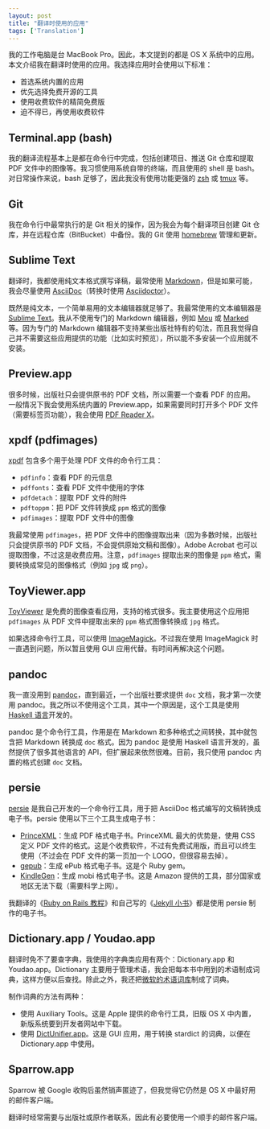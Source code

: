 ```yaml
---
layout: post
title: "翻译时使用的应用"
tags: ['Translation']
---
```


我的工作电脑是台 MacBook Pro。因此，本文提到的都是 OS X 系统中的应用。本文介绍我在翻译时使用的应用。我选择应用时会使用以下标准：

- 首选系统内置的应用
- 优先选择免费开源的工具
- 使用收费软件的精简免费版
- 迫不得已，再使用收费软件

## Terminal.app (bash)

我的翻译流程基本上是都在命令行中完成，包括创建项目、推送 Git 仓库和提取 PDF 文件中的图像等。我习惯使用系统自带的终端，而且使用的 shell 是 bash。对日常操作来说，bash 足够了，因此我没有使用功能更强的 [zsh](http://www.zsh.org "zsh 的网站") 或 [tmux](http://tmux.sourceforge.net/ "tmux 项目的网站") 等。

## Git

我在命令行中最常执行的是 Git 相关的操作，因为我会为每个翻译项目创建 Git 仓库，并在远程仓库（BitBucket）中备份。我的 Git 使用 [homebrew](http://brew.sh "homebrew 的网站") 管理和更新。

## Sublime Text

翻译时，我都使用纯文本格式撰写译稿，最常使用 [Markdown](http://daringfireball.net/projects/markdown/ "Markdown 的网站")，但是如果可能，我会尽量使用 [AsciiDoc](http://www.methods.co.nz/asciidoc/ "AsciiDoc 的网站")（转换时使用 [Asciidoctor](http://asciidoctor.org "Asciidoctor 的网站")）。

既然是纯文本，一个简单易用的文本编辑器就足够了。我最常使用的文本编辑器是 [Sublime Text](www.sublimetext.com)。我从不使用专门的 Markdown 编辑器，例如 [Mou](http://25.io/mou/ "Mou 的网站") 或 [Marked](http://marked2app.com "Marked 的网站") 等。因为专门的 Markdown 编辑器不支持某些出版社特有的句法，而且我觉得自己并不需要这些应用提供的功能（比如实时预览），所以能不多安装一个应用就不安装。

## Preview.app

很多时候，出版社只会提供原书的 PDF 文档，所以需要一个查看 PDF 的应用。一般情况下我会使用系统内置的 Preview.app，如果需要同时打开多个 PDF 文件（需要标签页功能），我会使用 [PDF Reader X](https://itunes.apple.com/us/app/pdf-reader-x/id684812309 "购买 PDF Reader X")。

## xpdf (pdfimages)

[xpdf](http://www.foolabs.com/xpdf/ "xpdf 的网站") 包含多个用于处理 PDF 文件的命令行工具：

- `pdfinfo`：查看 PDF 的元信息
- `pdffonts`：查看 PDF 文件中使用的字体
- `pdfdetach`：提取 PDF 文件的附件
- `pdftoppm`：把 PDF 文件转换成 `ppm` 格式的图像
- `pdfimages`：提取 PDF 文件中的图像

我最常使用 `pdfimages`，把 PDF 文件中的图像提取出来（因为多数时候，出版社只会提供原书的 PDF 文档，不会提供原始文稿和图像）。Adobe Acrobat 也可以提取图像，不过这是收费应用。注意，`pdfimages` 提取出来的图像是 `ppm` 格式，需要转换成常见的图像格式（例如 `jpg` 或 `png`）。

## ToyViewer.app

[ToyViewer](https://itunes.apple.com/en/app/toyviewer/id414298354 "购买 ToyViewer") 是免费的图像查看应用，支持的格式很多。我主要使用这个应用把 `pdfimages` 从 PDF 文件中提取出来的 `ppm` 格式图像转换成 `jpg` 格式。

如果选择命令行工具，可以使用 [ImageMagick](http://www.imagemagick.org/ "ImageMagick 的网站")。不过我在使用 ImageMagick 时一直遇到问题，所以暂且使用 GUI 应用代替。有时间再解决这个问题。

## pandoc

我一直没用到 [pandoc](http://pandoc.org/ "pandoc 的网站")，直到最近，一个出版社要求提供 `doc` 文档，我才第一次使用 pandoc。我之所以不使用这个工具，其中一个原因是，这个工具是使用 [Haskell 语言](https://www.haskell.org/ "Haskell 语言的网站")开发的。

pandoc 是个命令行工具，作用是在 Markdown 和多种格式之间转换，其中就包含把 Markdown 转换成 `doc` 格式。因为 pandoc 是使用 Haskell 语言开发的，虽然提供了很多其他语言的 API，但扩展起来依然很难。目前，我只使用 pandoc 内置的格式创建 `doc` 文档。

## persie

[persie](https://github.com/AndorChen/persie "persie 在 GitHub 中的仓库") 是我自己开发的一个命令行工具，用于把 AsciiDoc 格式编写的文稿转换成电子书。persie 使用以下三个工具生成电子书：

- [PrinceXML](http://www.princexml.com/ "PrinceXML 的网站")：生成 PDF 格式电子书。PrinceXML 最大的优势是，使用 CSS 定义 PDF 文件的格式。这是个收费软件，不过有免费试用版，而且可以终生使用（不过会在 PDF 文件的第一页加一个 LOGO，但很容易去掉）。
- [gepub](https://rubygems.org/gems/gepub "gepub")：生成 ePub 格式电子书。这是个 Ruby gem。
- [KindleGen](http://www.amazon.com/gp/feature.html?docId=1000765211 "KindleGen 的网站")：生成 mobi 格式电子书。这是 Amazon 提供的工具，部分国家或地区无法下载（需要科学上网）。

我翻译的《[Ruby on Rails 教程](http://railstutorial-china.org "Ruby on Rails 教程的网站")》和自己写的《[Jekyll 小书](https://selfstore.io/products/184/ "购买 Jekyll 小书")》都是使用 persie 制作的电子书。

## Dictionary.app / Youdao.app

翻译时免不了要查字典，我使用的字典类应用有两个：Dictionary.app 和 Youdao.app。Dictionary 主要用于管理术语，我会把每本书中用到的术语制成词典，这样方便以后查找。除此之外，我还把[微软的术语词库](http://www.microsoft.com/Language/zh-cn/Terminology.aspx "下载微软的术语库")制成了词典。

制作词典的方法有两种：

- 使用 Auxiliary Tools。这是 Apple 提供的命令行工具，旧版 OS X 中内置，新版系统要到开发者网站中下载。
- 使用 [DictUnifier.app](https://code.google.com/p/mac-dictionary-kit/ "Mac Dictionary Kit")。这是 GUI 应用，用于转换 stardict 的词典，以便在 Dictionary.app 中使用。

## Sparrow.app

Sparrow 被 Google 收购后虽然销声匿迹了，但我觉得它仍然是 OS X 中最好用的邮件客户端。

翻译时经常需要与出版社或原作者联系，因此有必要使用一个顺手的邮件客户端。

